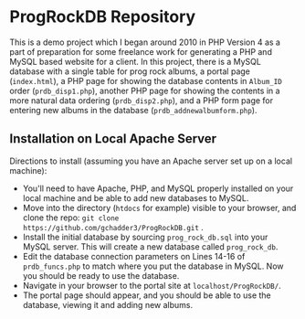 # ProgRockDB Repository

This is a demo project which I began around 2010 in PHP Version 4 as a part of preparation 
for some freelance work for generating a PHP and MySQL based website for a client.  In this 
project, there is a MySQL database with a single table for prog rock albums, a portal page 
(`index.html`), a PHP page for showing the database contents in `Album_ID` order (`prdb_disp1.php`), 
another PHP page for showing the contents in a more natural data ordering (`prdb_disp2.php`), and 
a PHP form page for entering new albums in the database (`prdb_addnewalbumform.php`).

## Installation on Local Apache Server

Directions to install (assuming you have an Apache server set up on a local machine):

* You'll need to have Apache, PHP, and MySQL properly installed on your local machine and 
be able to add new databases to MySQL.
* Move into the directory (`htdocs` for example) visible to your browser, and clone the repo: 
`git clone https://github.com/gchadder3/ProgRockDB.git` .
* Install the initial database by sourcing `prog_rock_db.sql` into your MySQL server.  This 
will create a new database called `prog_rock_db`.
* Edit the database connection parameters on Lines 14-16 of `prdb_funcs.php` to match 
where you put the database in MySQL.  Now you should be ready to use the database.
* Navigate in your browser to the portal site at `localhost/ProgRockDB/`.
* The portal page should appear, and you should be able to use the database, viewing it
and adding new albums.